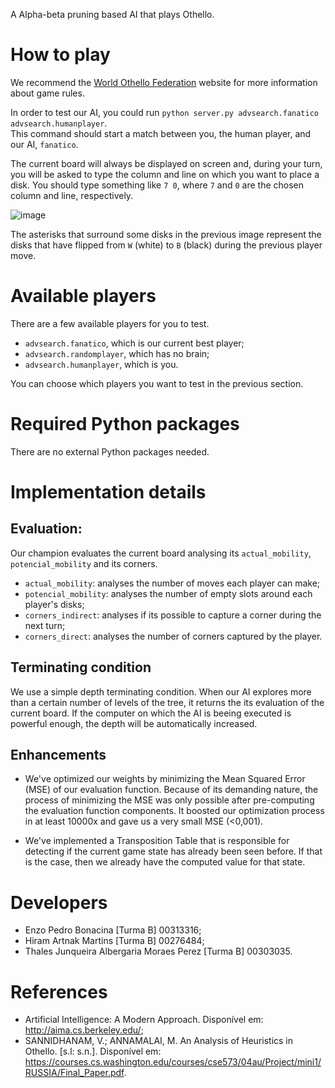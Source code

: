 A Alpha-beta pruning based AI that plays Othello.

# How to play
We recommend the [World Othello Federation](https://www.worldothello.org/about/about-othello/othello-rules/official-rules/english) website for more information about game rules.

In order to test our AI, you could run `python server.py advsearch.fanatico advsearch.humanplayer`.  
This command should start a match between you, the human player, and our AI, `fanatico`.

The current board will always be displayed on screen and, during your turn, you will be asked to type the column and line on which you want to place a disk. You should type something like `7 0`, where `7` and `0` are the chosen column and line, respectively.

![image](https://user-images.githubusercontent.com/63553534/217971348-55f33832-0724-4995-8967-67112aaf4f47.png)

The asterisks that surround some disks in the previous image represent the disks that have flipped from `W` (white) to `B` (black) during the previous player move. 

# Available players
There are a few available players for you to test.

- `advsearch.fanatico`, which is our current best player;
- `advsearch.randomplayer`, which has no brain;
- `advsearch.humanplayer`, which is you.

You can choose which players you want to test in the previous section.


# Required Python packages
There are no external Python packages needed.


# Implementation details
## Evaluation:
Our champion evaluates the current board analysing its `actual_mobility`, `potencial_mobility` and its corners.
- `actual_mobility`: analyses the number of moves each player can make;
- `potencial_mobility`: analyses the number of empty slots around each player's disks;
- `corners_indirect`: analyses if its possible to capture a corner during the next turn;
- `corners_direct`: analyses the number of corners captured by the player.

## Terminating condition
We use a simple depth terminating condition. When our AI explores more than a certain number of levels of the tree, it returns the its evaluation of the current board. If the computer on which the AI is beeing executed is powerful enough, the depth will be automatically increased.

## Enhancements
- We've optimized our weights by minimizing the Mean Squared Error (MSE) of our evaluation function. Because of its demanding nature, the process of minimizing the MSE was only possible after pre-computing the evaluation function components. It boosted our optimization process in at least 10000x and gave us a very small MSE (<0,001).

- We've implemented a Transposition Table that is responsible for detecting if the current game state has already been seen before. If that is the case, then we already have the computed value for that state.

# Developers
- Enzo Pedro Bonacina [Turma B] 00313316;
- Hiram Artnak Martins [Turma B] 00276484;
- Thales Junqueira Albergaria Moraes Perez [Turma B] 00303035.

# References
- Artificial Intelligence: A Modern Approach. Disponível em: <http://aima.cs.berkeley.edu/>;
- SANNIDHANAM, V.; ANNAMALAI, M. An Analysis of Heuristics in Othello. [s.l: s.n.]. Disponível em: <https://courses.cs.washington.edu/courses/cse573/04au/Project/mini1/RUSSIA/Final_Paper.pdf>.




